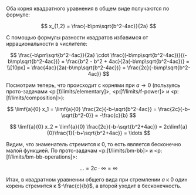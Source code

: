 Оба корня квадратного уравнения в общем виде получаются по формуле:

$$ x_{1,2} = \frac{-b\pm\sqrt{b^2-4ac}}{2a} $$

С помощью формулы разности квадратов избавимся от иррациональности в числителе:

$$ \frac{-b\pm\sqrt{b^2-4ac}}{2a} \cdot \frac{(-b\mp\sqrt{b^2-4ac})}{(-b\mp\sqrt{b^2-4ac})} = \frac{b^2 - b^2 + 4ac}{2a(-b\mp\sqrt{b^2-4ac})} = \\[10px] = \frac{4ac}{2a(-b\mp\sqrt{b^2-4ac})} = \frac{2c}{-b\mp\sqrt{b^2-4ac}} $$

Посмотрим теперь, что происходит с корнями при $a\to 0$ (пользуясь прото-задачами <p:[f/limits/elementary]>, <p:[f/limits/f-power]> и <p:[f/limits/composition]>):

$$ \limf{a}{0} x_1 = \limf{a}{0} \frac{2c}{-b-\sqrt{b^2-4ac}} = \frac{2c}{-b-\sqrt{b^2-0}} = -\frac{c}{b} $$

$$ \limf{a}{0} x_2 = \limf{a}{0} \frac{2c}{-b-\sqrt{b^2+4ac}} = 2c\limf{a}{0}\frac{1}{-b+\sqrt{b^2+4ac}} = \ldots $$

Видим, что знаменатель стремится к $0$, то есть является бесконечно малой функцией. По прото-задачам <p:[f/limits/bm-bb]> и <p:[f/limits/bm-bb-operations]>:

$$ \ldots = 2c\cdot \infty = \infty $$

Итак, в квадратном уравнении общего вида при стремлении $a$ к $0$ один корень стремится к $-\frac{c}{b}$, а второй уходит в бесконечность.